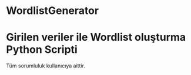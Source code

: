 # WordlistGenerator

# Girilen veriler ile Wordlist oluşturma Python Scripti

Tüm sorumluluk kullanıcıya aittir.
